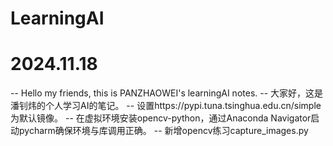 # LearningAI
# 2024.11.18
-- Hello my friends, this is PANZHAOWEI's learningAI notes. 
-- 大家好，这是潘钊炜的个人学习AI的笔记。
-- 设置https://pypi.tuna.tsinghua.edu.cn/simple为默认镜像。
-- 在虚拟环境安装opencv-python，通过Anaconda Navigator启动pycharm确保环境与库调用正确。
-- 新增opencv练习capture_images.py